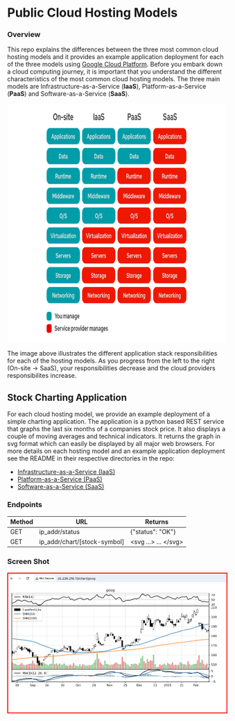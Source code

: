 # Public Cloud Hosting Models 

### Overview
This repo explains the differences between the three most common cloud hosting models and it provides an example application deployment for each of the three models using [Google Cloud Platform](https://cloud.google.com/?hl=en).  Before you embark down a cloud computing journey, it is important that you understand the different characteristics of the most common cloud hosting models.  The three main models are Infrastructure-as-a-Service (__IaaS__), Platform-as-a-Service (__PaaS__) and Software-as-a-Service (__SaaS__).

<img src="/images/models1.png" alt="On Nooo!" witdh="550" height="550">

The image above illustrates the different application stack responsibilities for each of the hosting models. As you progress from the left to the right (On-site -> SaaS), your responsibilities decrease and the cloud providers responsibilites increase. 

## Stock Charting Application
For each cloud hosting model, we provide an example deployment of a simple charting application. The application is a python based REST service that graphs the last six months of a companies stock price. It also displays a couple of moving averages and technical indicators.  It returns the graph in svg format which can easily be displayed by all major web browsers.  For more details on each hosting model and an example application deployment see the README in their respective directories in the repo:
* [Infrastructure-as-a-Service (IaaS)](/IaaS/README.md)
* [Platform-as-a-Service (PaaS)](/PaaS/README.md)
* [Software-as-a-Service (SaaS)](/SaaS/README.md)

### Endpoints
| Method | URL                          | Returns               |
---------|------------------------------|-----------------------|
| GET    | ip_addr/status               | {"status": "OK"}      | 
| GET    | ip_addr/chart/[stock-symbol] | <svg ...> ... <\/svg> |

### Screen Shot

<kbd>
<img src="images/goog-iaas.png" alt="Oh Nooo!" style="border: 2px solid red;">
</kbd>


